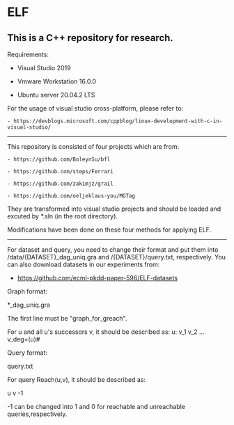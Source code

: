 # ELF

This is a C++ repository for research.
-----------------

Requirements:

   - Visual Studio 2019
   
   - Vmware Workstation 16.0.0
   
   - Ubuntu server 20.04.2 LTS
   
For the usage of visual studio cross-platform, please refer to:

    - https://devblogs.microsoft.com/cppblog/linux-development-with-c-in-visual-studio/
    
-----------------
    
This repository is consisted of four projects which are from:
    
    - https://github.com/BoleynSu/bfl
    
    - https://github.com/steps/Ferrari
    
    - https://github.com/zakimjz/grail
    
    - https://github.com/oeljeklaus-you/MGTag
    
    
They are transformed into visual studio projects and should be loaded and excuted by *.sln (in the root directory).

Modifications have been done on these four methods for applying ELF.

----------------------------

For dataset and query, you need to change their format and put them into /data/{DATASET}_dag_uniq.gra and /{DATASET}/query.txt, respectively. You can also download datasets in our experiments from:

  - https://github.com/ecml-pkdd-paper-596/ELF-datasets
  
Graph format:

*_dag_uniq.gra

The first line must be "graph_for_greach".

For u and all u's successors v, it should be described as:    u: v_1 v_2 ... v_deg+(u)#

Query format:

query.txt

For query Reach(u,v), it should be described as:

u v -1

-1 can be changed into 1 and 0 for reachable and unreachable queries,respectively.

